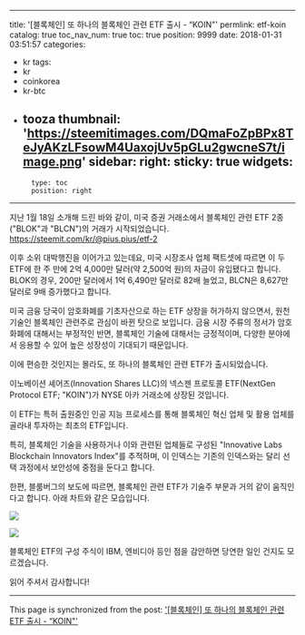 
---
title: '[블록체인]  또 하나의 블록체인 관련 ETF 출시 - “KOIN"'
permlink: etf-koin
catalog: true
toc_nav_num: true
toc: true
position: 9999
date: 2018-01-31 03:51:57
categories:
- kr
tags:
- kr
- coinkorea
- kr-btc
- tooza
thumbnail: 'https://steemitimages.com/DQmaFoZpBPx8TeJyAKzLFsowM4UaxojUv5pGLu2gwcneS7t/image.png'
sidebar:
    right:
        sticky: true
widgets:
    -
        type: toc
        position: right
---


지난 1월 18일 소개해 드린 바와 같이, 미국 증권 거래소에서 블록체인 관련 ETF 2종("BLOK"과 "BLCN")의 거래가 시작되었습니다.
https://steemit.com/kr/@pius.pius/etf-2

이후 소위 대박행진을 이어가고 있는데요, 미국 시장조사 업체 팩트셋에 따르면 이 두 ETF에  한 주 만에 2억 4,000만 달러(약 2,500억 원)의 자금이 유입됐다고 합니다.  BLOK의 경우,  200만 달러에서 1억 6,490만 달러로 82배 늘었고, BLCN은 8,627만 달러로 9배 증가했다고 합니다.

미국 금융 당국이 암호화폐를 기초자산으로 하는 ETF 상장을 허가하지 않으면서, 원천 기술인 블록체인 관련주로 관심이 바뀐 탓으로 보입니다. 금융 시장 주류의 정서가 암호화폐에  대해서는 부정적인 반면, 블록체인 기술에 대해서는 긍정적이며, 다양한 분야에서 응용할 수 있어 높은 성장성이 기대되기 때문입니다.

이에 편승한 것인지는 몰라도, 또 하나의 블록체인 관련 ETF가 출시되었습니다.

이노베이션 셰어즈(Innovation Shares LLC)의 넥스젠 프로토콜 ETF(NextGen Protocol ETF; "KOIN")가 NYSE 아카 거래소에 상장된 것입니다. 

이 ETF는 특허 출원중인 인공 지능 프로세스를 통해 블록체인 혁신 업체 및 활용 업체를 골라내 투자하는 최초의 ETF입니다.

특히, 블록체인 기술을 사용하거나 이와 관련된 업체들로 구성된 "Innovative Labs Blockchain Innovators Index"를 추적하며, 이 인덱스는 기존의 인덱스와는 달리 선택 과정에서 보안성에 중점을 둔다고 합니다.

한편, 블룸버그의 보도에 따르면, 블록체인 관련 ETF가 기술주 부문과 거의 같이 움직인다고 합니다.   아래 차트와 같은 모습입니다.

![](https://steemitimages.com/DQmaFoZpBPx8TeJyAKzLFsowM4UaxojUv5pGLu2gwcneS7t/image.png)

![](https://steemitimages.com/DQmU5U6kBbzVux1yCcXKN5C9nqeGxBSYNnu9cWd5W1BvUVu/image.png)

블록체인 ETF의 구성 주식이 IBM, 엔비디아 등인 점을 감안하면 당연한 일인 건지도 모르겠습니다.

읽어 주셔서 감사합니다!

- - -

This page is synchronized from the post: ['[블록체인]  또 하나의 블록체인 관련 ETF 출시 - “KOIN"'](https://steemit.com/@pius.pius/etf-koin)
